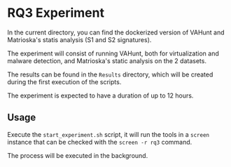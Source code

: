 # RQ3 Experiment

In the current directory, you can find the dockerized version of VAHunt and Matrioska's statis analysis (S1 and S2 signatures).

The experiment will consist of running VAHunt, both for virtualization and malware detection, and Matrioska's static analysis on the 2 datasets.

The results can be found in the `Results` directory, which will be created during the first execution of the scripts.

The experiment is expected to have a duration of up to 12 hours.

## Usage 

Execute the `start_experiment.sh` script, it will run the tools in a `screen` instance that can be checked with the `screen -r rq3` command.

The process will be executed in the background.
